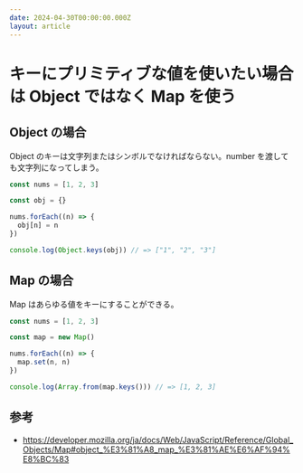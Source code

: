 ```yaml
---
date: 2024-04-30T00:00:00.000Z
layout: article
---
```


# キーにプリミティブな値を使いたい場合は Object ではなく Map を使う


## Object の場合

Object のキーは文字列またはシンボルでなければならない。number を渡しても文字列になってしまう。

```js
const nums = [1, 2, 3]

const obj = {}

nums.forEach((n) => {
  obj[n] = n
})

console.log(Object.keys(obj)) // => ["1", "2", "3"]
```

## Map の場合

Map はあらゆる値をキーにすることができる。

```js
const nums = [1, 2, 3]

const map = new Map()

nums.forEach((n) => {
  map.set(n, n)
})

console.log(Array.from(map.keys())) // => [1, 2, 3]
```

## 参考

- https://developer.mozilla.org/ja/docs/Web/JavaScript/Reference/Global_Objects/Map#object_%E3%81%A8_map_%E3%81%AE%E6%AF%94%E8%BC%83